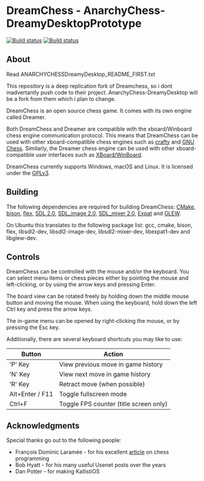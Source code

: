 # DreamChess - AnarchyChess-DreamyDesktopPrototype

[![Build status](https://travis-ci.org/dreamchess/dreamchess.svg?branch=master)](https://travis-ci.org/dreamchess/dreamchess)
[![Build status](https://ci.appveyor.com/api/projects/status/9c30h9u3p9bywpf0/branch/master?svg=true)](https://ci.appveyor.com/project/waltervn/dreamchess/branch/master)

## About

Read ANARCHYCHESSDreamyDesktop_README_FIRST.txt

This repository is a deep replication fork of Dreamchess, so i dont inadvertantly push code to their project. AnarchyChess-DreamyDesktop will be a fork from them which i plan to change. 

DreamChess is an open source chess game. It comes with its own
engine called Dreamer.

Both DreamChess and Dreamer are compatible with the
xboard/Winboard chess engine communication protocol. This means that
DreamChess can be used with other xboard-compatible chess engines such as
[crafty](http://www.craftychess.com/) and [GNU Chess](https://www.gnu.org/software/chess/).
Similarly, the Dreamer chess engine can
be used with other xboard-compatible user interfaces such as [XBoard/WinBoard](https://www.gnu.org/software/xboard/).

DreamChess currently supports Windows, macOS and Linux. It is licensed under the [GPLv3](https://www.gnu.org/licenses/gpl.html).

## Building

The following dependencies are required for building DreamChess: [CMake](https://cmake.org/), [bison](https://www.gnu.org/software/bison/), [flex](https://github.com/westes/flex), [SDL 2.0](https://www.libsdl.org/), [SDL_image 2.0](https://www.libsdl.org/projects/SDL_image/), [SDL_mixer 2.0](https://www.libsdl.org/projects/SDL_mixer/), [Expat](https://libexpat.github.io/) and [GLEW](http://glew.sourceforge.net/).

On Ubuntu this translates to the following package list: gcc, cmake, bison, flex, libsdl2-dev, libsdl2-image-dev, libsdl2-mixer-dev, libexpat1-dev and libglew-dev.

## Controls

DreamChess can be controlled with the mouse and/or the keyboard. You can
select menu items or chess pieces either by pointing the mouse and left-clicking, or by using the arrow keys and pressing Enter.

The board view can be rotated freely by holding down the middle mouse button and moving the mouse. When using the keyboard, hold down the left Ctrl key
and press the arrow keys.

The in-game menu can be opened by right-clicking the mouse, or by pressing
the Esc key.

Additionally, there are several keyboard shortcuts you may like to use:

| Button          | Action                                 |
| --------------- | -------------------------------------- |
| 'P' Key         | View previous move in game history     |
| 'N' Key         | View next move in game history         |
| 'R' Key         | Retract move (when possible)           |
| Alt+Enter / F11 | Toggle fullscreen mode                 |
| Ctrl+F          | Toggle FPS counter (title screen only) |

## Acknowledgments

Special thanks go out to the following people:

- François Dominic Laramée - for his excellent [article](https://www.gamedev.net/articles/programming/artificial-intelligence/chess-programming-part-i-getting-started-r1014/) on chess programming
- Bob Hyatt - for his many useful Usenet posts over the years
- Dan Potter - for making KallistiOS
